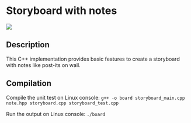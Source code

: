 # Storyboard with notes
![](https://www.post-it.com/wps/wcm/connect/48f92bbc-574b-441c-85c4-29635b3f0797/2-1-56-storyboarding_rG-57_Columns-290-1-storyboarding-tile.jpg?MOD=AJPERES&CACHEID=ROOTWORKSPACE-48f92bbc-574b-441c-85c4-29635b3f0797-ma.AESq)

## Description
This C++ implementation provides basic features to create a storyboard with notes like post-its on wall.

## Compilation
Compile the unit test on Linux console:
`g++ -o board storyboard_main.cpp note.hpp storyboard.cpp storyboard_test.cpp`

Run the output on Linux console:
`./board`
